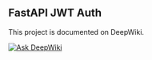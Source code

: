 ## FastAPI JWT Auth

This project is documented on DeepWiki.

[![Ask DeepWiki](https://deepwiki.com/badge.svg)](https://deepwiki.com/anpa6841/fastapi-jwt-auth)
